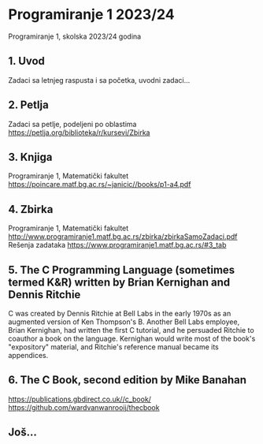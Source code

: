 # Programiranje 1 2023/24
Programiranje 1, skolska 2023/24 godina

## 1. Uvod
Zadaci sa letnjeg raspusta i sa početka, uvodni zadaci...

## 2. Petlja
Zadaci sa petlje, podeljeni po oblastima
https://petlja.org/biblioteka/r/kursevi/Zbirka

## 3. Knjiga
Programiranje 1, Matematički fakultet
https://poincare.matf.bg.ac.rs/~janicic//books/p1-a4.pdf

## 4. Zbirka
Programiranje 1, Matematički fakultet
http://www.programiranje1.matf.bg.ac.rs/zbirka/zbirkaSamoZadaci.pdf
Rešenja zadataka https://www.programiranje1.matf.bg.ac.rs/#3_tab

## 5. The C Programming Language (sometimes termed K&R) written by Brian Kernighan and Dennis Ritchie
C was created by Dennis Ritchie at Bell Labs in the early 1970s as an augmented version of Ken Thompson's B. 
Another Bell Labs employee, Brian Kernighan, had written the first C tutorial, and he persuaded Ritchie to coauthor a book on the language.
Kernighan would write most of the book's "expository" material, and Ritchie's reference manual became its appendices.

## 6. The C Book, second edition by Mike Banahan
https://publications.gbdirect.co.uk//c_book/                         
https://github.com/wardvanwanrooij/thecbook

## Još...